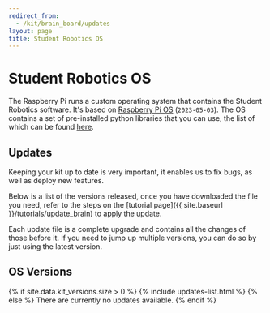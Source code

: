 ```yaml
---
redirect_from:
  - /kit/brain_board/updates
layout: page
title: Student Robotics OS
---
```



# Student Robotics OS

The Raspberry Pi runs a custom operating system that contains the Student Robotics software.
It's based on [Raspberry Pi OS](https://www.raspberrypi.com/documentation/computers/os.html) (`2023-05-03`).
The OS contains a set of pre-installed python libraries that you can use, the list of which can be found [here](./python_libraries).


## Updates

Keeping your kit up to date is very important, it enables us to fix bugs, as well as deploy new features.

Below is a list of the versions released, once you have downloaded the file you need, refer to the steps on the [tutorial page]({{ site.baseurl }}/tutorials/update_brain) to apply the update.

Each update file is a complete upgrade and contains all the changes of those before it.
If you need to jump up multiple versions, you can do so by just using the latest version.


## OS Versions

{% if site.data.kit_versions.size > 0 %}
{% include updates-list.html %}
{% else %}
There are currently no updates available.
{% endif %}
